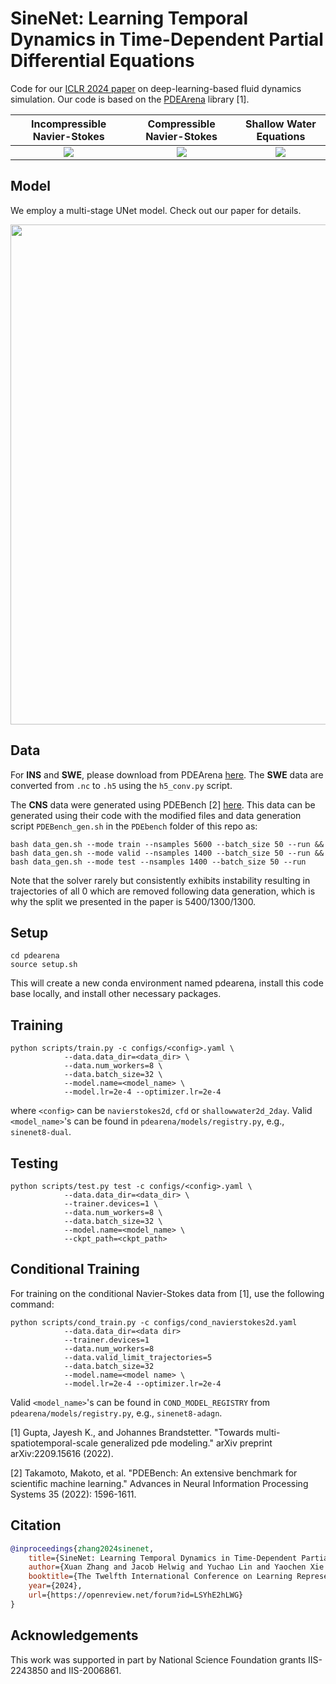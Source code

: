 # SineNet: Learning Temporal Dynamics in Time-Dependent Partial Differential Equations

Code for our [ICLR 2024 paper](https://openreview.net/pdf?id=LSYhE2hLWG) on deep-learning-based fluid dynamics simulation. Our code is based on the [PDEArena](https://github.com/microsoft/pdearena) library [1].

<!-- ![Alt Text](./assets/171.gif) -->
Incompressible Navier-Stokes        |  Compressible Navier-Stokes |  Shallow Water Equations
:-------------------------:|:-------------------------:|:-------------------------:
![](https://github.com/divelab/AIRS/blob/main/OpenPDE/SineNet/assets/NavierStokes2D_1218.gif)  |  ![](https://github.com/divelab/AIRS/blob/main/OpenPDE/SineNet/assets/CFD_1198.gif) | ![](https://github.com/divelab/AIRS/blob/main/OpenPDE/SineNet/assets/ShallowWater2DVel-2Day_193.gif)


## Model

We employ a multi-stage UNet model. Check out our paper for details.

<p align="center">
<img src="https://github.com/divelab/AIRS/blob/main/OpenPDE/SineNet/assets/SineNet_arch.jpg" width="800" class="center" alt=""/>
    <br/>
</p>

## Data

For **INS** and **SWE**, please download from PDEArena [here](https://huggingface.co/pdearena). The **SWE** data are converted from `.nc` to `.h5` using the `h5_conv.py` script.

The **CNS** data were generated using PDEBench [2] [here](https://github.com/pdebench/PDEBench/tree/main/pdebench/data_download). This data can be generated using their code with the modified files and data generation script `PDEBench_gen.sh` in the `PDEbench` folder of this repo as:

```shell
bash data_gen.sh --mode train --nsamples 5600 --batch_size 50 --run && bash data_gen.sh --mode valid --nsamples 1400 --batch_size 50 --run && bash data_gen.sh --mode test --nsamples 1400 --batch_size 50 --run
```
Note that the solver rarely but consistently exhibits instability resulting in trajectories of all 0 which are removed following data generation, which is why the split we presented in the paper is 5400/1300/1300.

## Setup
```shell
cd pdearena
source setup.sh
```
This will create a new conda environment named pdearena, install this code base locally, and install other necessary packages.

## Training

```shell
python scripts/train.py -c configs/<config>.yaml \
            --data.data_dir=<data_dir> \
            --data.num_workers=8 \
            --data.batch_size=32 \
            --model.name=<model_name> \
            --model.lr=2e-4 --optimizer.lr=2e-4
```
where `<config>` can be `navierstokes2d`, `cfd` or `shallowwater2d_2day`.
Valid `<model_name>`'s can be found in `pdearena/models/registry.py`, e.g., `sinenet8-dual`.


## Testing
```shell
python scripts/test.py test -c configs/<config>.yaml \
            --data.data_dir=<data_dir> \
            --trainer.devices=1 \
            --data.num_workers=8 \
            --data.batch_size=32 \
            --model.name=<model_name> \
            --ckpt_path=<ckpt_path>
```

## Conditional Training

For training on the conditional Navier-Stokes data from [1], use the following command:

```shell
python scripts/cond_train.py -c configs/cond_navierstokes2d.yaml 
            --data.data_dir=<data dir> 
            --trainer.devices=1 
            --data.num_workers=8 
            --data.valid_limit_trajectories=5 
            --data.batch_size=32 
            --model.name=<model name> \
            --model.lr=2e-4 --optimizer.lr=2e-4
```

Valid `<model_name>`'s can be found in `COND_MODEL_REGISTRY` from `pdearena/models/registry.py`, e.g., `sinenet8-adagn`.

[1] Gupta, Jayesh K., and Johannes Brandstetter. "Towards multi-spatiotemporal-scale generalized pde modeling." arXiv preprint arXiv:2209.15616 (2022).

[2] Takamoto, Makoto, et al. "PDEBench: An extensive benchmark for scientific machine learning." Advances in Neural Information Processing Systems 35 (2022): 1596-1611.

## Citation

```bibtex
@inproceedings{zhang2024sinenet,
    title={SineNet: Learning Temporal Dynamics in Time-Dependent Partial Differential Equations},
    author={Xuan Zhang and Jacob Helwig and Yuchao Lin and Yaochen Xie and Cong Fu and Stephan Wojtowytsch and Shuiwang Ji},
    booktitle={The Twelfth International Conference on Learning Representations},
    year={2024},
    url={https://openreview.net/forum?id=LSYhE2hLWG}
}
```

## Acknowledgements

This work was supported in part by National Science Foundation grants IIS-2243850 and IIS-2006861.
